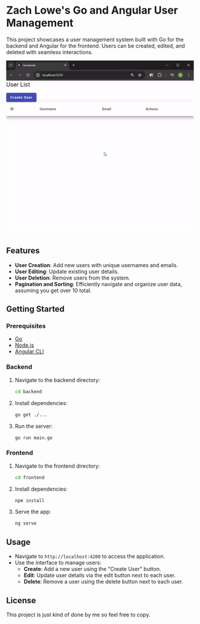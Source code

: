 # Zach Lowe's Go and Angular User Management

This project showcases a user management system built with Go for the backend and Angular for the frontend. Users can be created, edited, and deleted with seamless interactions.

![User Management System](./user-server-go-angular.gif)

## Features

- **User Creation**: Add new users with unique usernames and emails.
- **User Editing**: Update existing user details.
- **User Deletion**: Remove users from the system.
- **Pagination and Sorting**: Efficiently navigate and organize user data, assuming you get over 10 total.

## Getting Started

### Prerequisites

- [Go](https://golang.org/doc/install)
- [Node.js](https://nodejs.org/)
- [Angular CLI](https://angular.io/cli)

### Backend

1. Navigate to the backend directory:
    ```sh
    cd backend
    ```
2. Install dependencies:
    ```sh
    go get ./...
    ```
3. Run the server:
    ```sh
    go run main.go
    ```

### Frontend

1. Navigate to the frontend directory:
    ```sh
    cd frontend
    ```
2. Install dependencies:
    ```sh
    npm install
    ```
3. Serve the app:
    ```sh
    ng serve
    ```

## Usage

- Navigate to `http://localhost:4200` to access the application.
- Use the interface to manage users:
  - **Create**: Add a new user using the "Create User" button.
  - **Edit**: Update user details via the edit button next to each user.
  - **Delete**: Remove a user using the delete button next to each user.

## License

This project is just kind of done by me so feel free to copy.